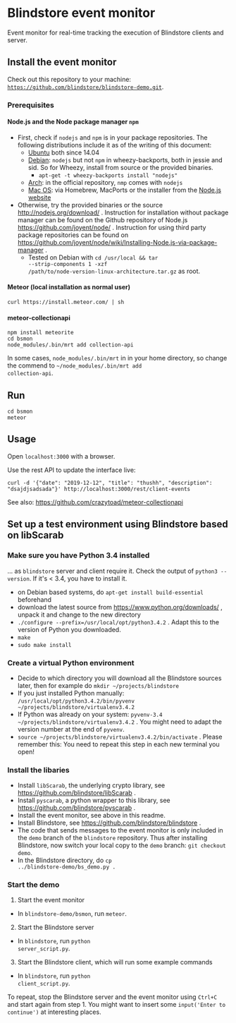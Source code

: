 # Blindstore event monitor

Event monitor for real-time tracking the execution of Blindstore clients and server.

## Install the event monitor

Check out this repository to your machine: <code>https://github.com/blindstore/blindstore-demo.git</code>.

### Prerequisites

#### Node.js and the Node package manager `npm`

* First, check if `nodejs` and `npm` is in your package repositories. The following distributions include it as of the writing of this document: 
  * [Ubuntu](http://packages.ubuntu.com/search?keywords=nodejs&searchon=names&suite=trusty&section=all) both since 14.04
  * [Debian](https://packages.debian.org/search?lang=de&searchon=names&keywords=nodejs): `nodejs` but not `npm` in wheezy-backports, both in jessie and sid. So for Wheezy, install from source or the provided binaries.
    * <code>apt-get -t wheezy-backports install "nodejs"</code>
  * [Arch](https://www.archlinux.org/packages/?q=nodejs): in the official repository, `nmp` comes with `nodejs`
  * [Mac OS](https://github.com/joyent/node/wiki/installing-node.js-via-package-manager#osx): via Homebrew, MacPorts or the installer from the [Node.js website](http://nodejs.org/download/)
* Otherwise, try the provided binaries or the source http://nodejs.org/download/ . Instruction for installation without package manager can be found on the Github repository of Node.js https://github.com/joyent/node/ . Instruction for using third party package repositories can be found on https://github.com/joyent/node/wiki/Installing-Node.js-via-package-manager .
  * Tested on Debian with <code>cd /usr/local && tar --strip-components 1 -xzf /path/to/node-version-linux-architecture.tar.gz</code> as root.

#### Meteor (local installation as normal user)

    curl https://install.meteor.com/ | sh

#### meteor-collectionapi

    npm install meteorite
    cd bsmon
    node_modules/.bin/mrt add collection-api

In some cases, <code>node_modules/.bin/mrt</code> in in your home directory, so change the commend to <code>~/node_modules/.bin/mrt add collection-api</code>.

## Run

    cd bsmon
    meteor

## Usage

Open `localhost:3000` with a browser.

Use the rest API to update the interface live:

    curl -d '{"date": "2019-12-12", "title": "thushh", "description": "dsajdjsadsada"}' http://localhost:3000/rest/client-events

See also: https://github.com/crazytoad/meteor-collectionapi

## Set up a test environment using Blindstore based on libScarab

### Make sure you have Python 3.4 installed

… as `blindstore` server and client require it. Check the output of `python3 --version`. If it's < 3.4, you have to install it.

* on Debian based systems, do `apt-get install build-essential` beforehand
* download the latest source from https://www.python.org/downloads/ , unpack it and change to the new directory
* `./configure --prefix=/usr/local/opt/python3.4.2` . Adapt this to the version of Python you downloaded.
* `make`
* `sudo make install`

### Create a virtual Python environment

* Decide to which directory you will download all the Blindstore sources later, then for example do `mkdir ~/projects/blindstore`
* If you just installed Python manually: `/usr/local/opt/python3.4.2/bin/pyvenv ~/projects/blindstore/virtualenv3.4.2`
* If Python was already on your system: `pyvenv-3.4 ~/projects/blindstore/virtualenv3.4.2` . You might need to adapt the version number at the end of `pyvenv`.
* `source ~/projects/blindstore/virtualenv3.4.2/bin/activate` . Please remember this: You need to repeat this step in each new terminal you open!

### Install the libaries

* Install `libScarab`, the underlying crypto library, see https://github.com/blindstore/libScarab .
* Install `pyscarab`, a python wrapper to this library, see https://github.com/blindstore/pyscarab .
* Install the event monitor, see above in this readme.
* Install Blindstore, see https://github.com/blindstore/blindstore .
* The code that sends messages to the event monitor is only included in the `demo` branch of the `blindstore` repository. Thus after installing Blindstore, now switch your local copy to the `demo` branch: <code>git checkout demo</code>.
* In the Blindstore directory, do <code>cp ../blindstore-demo/bs_demo.py .</code>

### Start the demo

1. Start the event monitor
  * In `blindstore-demo/bsmon`, run <code>meteor</code>.
2. Start the Blindstore server
  * In `blindstore`, run <code>python server_script.py</code>.
3. Start the Blindstore client, which will run some example commands
  * In `blindstore`, run <code>python client_script.py</code>.

To repeat, stop the Blindstore server and the event monitor using `Ctrl+C` and start again from step 1.
You might want to insert some `input('Enter to continue')` at interesting places.
